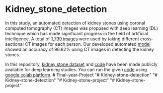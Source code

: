 # Kidney_stone_detection

In this study, an automated detection of kidney stones using coronal computed tomography (CT) images was proposed with deep learning (DL) technique which has made significant progress in the field of artificial intelligence. A total of [1,799 images](https://github.com/muhammedtalo/Kidney_stone_detection/tree/main/Dataset) were used by taking different cross-sectional CT images for each person. Our developed automated [model](https://github.com/muhammedtalo/Kidney_stone_detection/blob/main/Kidney_stone_detection_Xresnet50.ipynb) showed an accuracy of 96.82% using CT images in detecting the kidney stones. 

In this repository, [kidney stone dataset](https://github.com/muhammedtalo/Kidney_stone_detection/tree/main/Dataset)
and [code](https://github.com/muhammedtalo/Kidney_stone_detection/blob/main/Kidney_stone_detection_Xresnet50.ipynb) have been made publicly available for deep learning studies. 
You can run the given [code](https://github.com/muhammedtalo/Kidney_stone_detection/blob/main/Kidney_stone_detection_Xresnet50.ipynb) using [google colab platform](https://colab.research.google.com/).
#   F i n a l - y e a r - P r o j e c t  
 "# Kidney-stone-detection" 
"# Kidney-stone-detection" 
"# Kidney-stone-project" 
"# Kidney-stone-project" 
